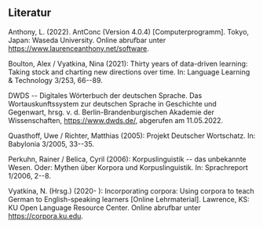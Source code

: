 ## Literatur

Anthony, L. (2022). AntConc (Version 4.0.4) [Computerprogramm]. Tokyo, Japan: Waseda University. Online abrufbar unter <a href="https://www.laurenceanthony.net/software" target="_blank">https://www.laurenceanthony.net/software</a>.

Boulton, Alex / Vyatkina, Nina (2021): Thirty years of data-driven learning: Taking stock and charting new directions over time. In: Language Learning & Technology 3/253, 66--89.

DWDS -- Digitales Wörterbuch der deutschen Sprache. Das Wortauskunftssystem zur deutschen Sprache in Geschichte und Gegenwart, hrsg. v. d. Berlin-Brandenburgischen Akademie der Wissenschaften, <https://www.dwds.de/>, abgerufen am 11.05.2022.

Quasthoff, Uwe / Richter, Matthias (2005): Projekt Deutscher Wortschatz. In: Babylonia 3/2005, 33--35.

Perkuhn, Rainer / Belica, Cyril (2006): Korpuslinguistik -- das unbekannte Wesen. Oder: Mythen über Korpora
und Korpuslinguistik. In: Sprachreport 1/2006, 2--8.

Vyatkina, N. (Hrsg.) (2020- ): Incorporating corpora: Using corpora to teach German to English-speaking learners [Online Lehrmaterial]. Lawrence, KS: KU Open Language Resource Center. Online abrufbar unter <a href="https://corpora.ku.edu" target="_blank">https://corpora.ku.edu</a>.